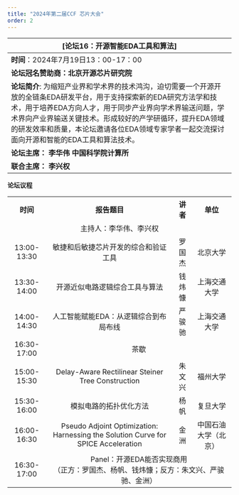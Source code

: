 ```yaml
---
title: "2024年第二届CCF 芯片大会"
order: 2
---
```

| [**论坛16：**开源智能EDA工具和算法****]                                                                                                                                                                                                                                                                                                |
| -------------------------------------------------------------------------------------------------------------------------------------------------------------------------------------------------------------------------------------------------------------------------------------------------------------------------------------------------- |
| **时间**：2024年7月19日13：00-17：00                                                                                                                                                                                                                                                                                                         |
| **论坛冠名赞助商：北京开源芯片研究院**                                                                                                                                                                                                                                                                                                       |
| **论坛简介**: 为缩短产业界和学术界的技术鸿沟，迫切需要一个开源开放的全链条EDA研发平台，用于支持探索新的EDA研究方法学和技术，用于培养EDA方向人才，用于同步产业界向学术界输送问题，学术界向产业界输送关键技术。形成较好的产学研循环，提升EDA领域的研发效率和质量，本论坛邀请各位EDA领域专家学者一起交流探讨面向开源和智能的EDA工具和算法技术。 |
| **论坛主席：** **李华伟** **中国科学院计算所**                                                                                                                                                                                                                                                                                  |
| **联合主席：**  **李兴权**                                                                                                                                                                                                                                                              |

**论坛议程**

<table style="text-align: center">
    <tr>
        <th>时间</th>
        <th>报告题目</th>
        <th>讲者</th>
        <th>单位</th>
    </tr>
    <tr>
        <td colspan="4">主持人：李华伟、李兴权</td>
    </tr>
    <tr>
        <td>13:00-13:30</td>
        <td>敏捷和后敏捷芯片开发的综合和验证工具</td>
        <td>罗国杰</td>
        <td>北京大学</td>
    </tr>
    <tr>
        <td>13:30-14:00</td>
        <td>开源近似电路逻辑综合工具与算法</td>
        <td>钱炜慷</td>
        <td>上海交通大学 </td>
    </tr>
    <tr>
        <td>14:00-14:30</td>
        <td>人工智能赋能EDA：从逻辑综合到布局布线 </td>
        <td>严骏驰</td>
        <td>上海交通大学</td>
    </tr>
    <tr>
        <td>16:30-17:00</td>
        <td colspan="4"> 茶歇 </td>
    </tr>
    <tr>
        <td>15:00-15:30</td>
        <td>Delay-Aware Rectilinear Steiner Tree Construction  </td>
        <td>朱文兴 </td>
        <td>福州大学</td>
    </tr>
    <tr>
        <td>15:30-16:00</td>
        <td>模拟电路的拓扑优化方法</td>
        <td>杨帆</td>
        <td>复旦大学</td>
    </tr>
    <tr>
        <td>16:00-16:30</td>
        <td>Pseudo Adjoint Optimization: Harnessing the Solution Curve for SPICE Acceleration</td>
        <td>金洲</td>
        <td>中国石油大学（北京）</td>
    </tr>
    <tr>
        <td>16:30-17:00</td>
         <td colspan="4">Panel：开源EDA能否实现商用 <br>（正方：罗国杰、杨帆、钱炜慷；反方：朱文兴、严骏驰、金洲）
        </td>
    </tr>
</table>
